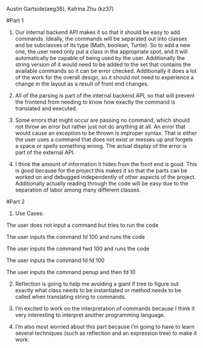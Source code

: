 Austin Gartside(aeg36),
Katrina Zhu (kz37)

#Part 1
1. Our internal backend API makes it so that it should be easy to add commands. Ideally, the commands will be separated out into classes and be subclasses of its type (Math, boolean, Turtle). So to add a new one, the user need only put a class in the appropriate spot, and it will automatically be capable of being used by the user. Additionally the string version of it would need to be added to the set that contains the available commands so it can be error checked. Additionally it does a lot of the work for the overall design, so it should not need to experience a change in the layout as a result of front end changes. 

2. All of the parsing is part of the internal backend API, so that will prevent the frontend from needing to know how exactly the command is translated and executed. 
3. Some errors that might occur are passing no command, which should not throw an error but rather just not do anything at all. An error that would cause an exception to be thrown is improper syntax. That is either the user uses a command that does not exist or messes up and forgets a space or spells something wrong. The actual display of the error is part of the external API.

4. I think the amount of information it hides from the front end is good. This is good because for the project this makes it so that the parts can be worked on and debugged independently of other aspects of the project. Additionally actually reading through the code will be easy due to the separation of labor among many different classes. 

#Part 2
1. Use Cases:

The user does not input a command but tries to run the code

The user inputs the command fd 100 and runs the code

The user inputs the command fwd 100 and runs the code

The user inputs the command fd fd 100

The user inputs the command penup and then fd 10

2. Reflection is going to help me avoiding a giant if tree to figure out exactly what class needs to be instantiated or method needs to be called when translating string to commands.

3. I’m excited to work on the interpretation of commands because I think it very interesting to interpret another programming language. 

4. I’m also most worried about this part because I’m going to have to learn several techniques (such as reflection and an expression tree) to make it work.  